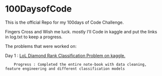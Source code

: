 # 100DaysofCode

This is the official Repo for my 100days of Code Challenge.

Fingers Cross and Wish me luck. mostly I'll Code in kaggle and put the links in log.txt to keep a progress.

The problems that were worked on:

Day 1 : [LoL Diamond Rank Classification Problem on kaggle.](https://www.kaggle.com/archanghosh/league-of-legends-diamond-rank-classification)

        Progress : Completed the entire note-book with data cleaning, feature engineering and different classification models
